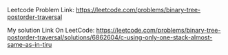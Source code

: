 Leetcode Problem Link: https://leetcode.com/problems/binary-tree-postorder-traversal

My solution Link On LeetCode: https://leetcode.com/problems/binary-tree-postorder-traversal/solutions/6862604/c-using-only-one-stack-almost-same-as-in-tiru